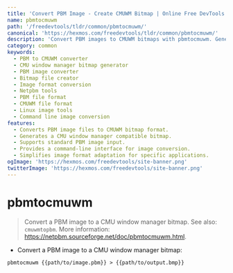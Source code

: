 ```yaml
---
title: 'Convert PBM Image - Create CMUWM Bitmap | Online Free DevTools by Hexmos'
name: pbmtocmuwm
path: '/freedevtools/tldr/common/pbmtocmuwm/'
canonical: 'https://hexmos.com/freedevtools/tldr/common/pbmtocmuwm/'
description: 'Convert PBM images to CMUWM bitmaps with pbmtocmuwm. Generate bitmap files from PBM images easily using this command-line tool. Free online tool, no registration required.'
category: common
keywords:
  - PBM to CMUWM converter
  - CMU window manager bitmap generator
  - PBM image converter
  - Bitmap file creator
  - Image format conversion
  - Netpbm tools
  - PBM file format
  - CMUWM file format
  - Linux image tools
  - Command line image conversion
features:
  - Converts PBM image files to CMUWM bitmap format.
  - Generates a CMU window manager compatible bitmap.
  - Supports standard PBM image input.
  - Provides a command-line interface for image conversion.
  - Simplifies image format adaptation for specific applications.
ogImage: 'https://hexmos.com/freedevtools/site-banner.png'
twitterImage: 'https://hexmos.com/freedevtools/site-banner.png'
---
```


# pbmtocmuwm

> Convert a PBM image to a CMU window manager bitmap.
> See also: `cmuwmtopbm`.
> More information: <https://netpbm.sourceforge.net/doc/pbmtocmuwm.html>.

- Convert a PBM image to a CMU window manager bitmap:

`pbmtocmuwm {{path/to/image.pbm}} > {{path/to/output.bmp}}`
